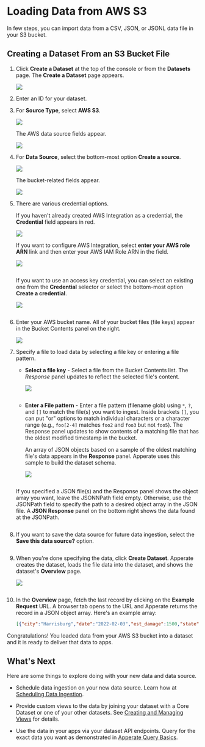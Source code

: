 # Loading Data from AWS S3

In few steps, you can import data from a CSV, JSON, or JSONL data file in your S3 bucket.

## Creating a Dataset From an S3 Bucket File

1. Click **Create a Dataset** at the top of the console or from the **Datasets** page. The **Create a Dataset** page appears.

    ![](./loading-data-from-aws-s3/create-a-dataset.png)

1. Enter an ID for your dataset.

1. For **Source Type**, select **AWS S3**.

    ![](./loading-data-from-aws-s3/source-type-aws-s3.png)

    The AWS data source fields appear.

    ![](./loading-data-from-aws-s3/aws-data-source-fields.png)

1. For **Data Source**, select the bottom-most option **Create a source**.

    ![](./loading-data-from-aws-s3/create-a-source-aws.png)

    The bucket-related fields appear.

    ![](./loading-data-from-aws-s3/bucket-related-fields.png)

1. There are various credential options.

    If you haven't already created AWS Integration as a credential, the **Credential** field appears in red.

    ![](./loading-data-from-aws-s3/no-aws-storage-integration.png)

    If you want to configure AWS Integration, select **enter your AWS role ARN** link and then enter your AWS IAM Role ARN in the field.

    ![](./loading-data-from-aws-s3/enter-aws-iam-role-arn.png)

    ``` {important} Make sure to grant Apperate's S3 user access to your role by configuring the returned S3 User and External ID in your role. See [Accessing S3 via AWS Integration](./accessing-s3-via-storage-integration.md) for details.
    ```

    If you want to use an access key credential, you can select an existing one from the **Credential** selector or select the bottom-most option **Create a credential**.

    ![](./loading-data-from-aws-s3/create-a-credential.png)

    ``` {seealso} For more information on configuring access to S3 buckets via access keys, see [Accessing S3 via Your Access Key](./accessing-s3-via-your-access-key.md).
    ```

1. Enter your AWS bucket name. All of your bucket files (file keys) appear in the Bucket Contents panel on the right.

    ![](./loading-data-from-aws-s3/bucket-contents.png)

1. Specify a file to load data by selecting a file key or entering a file pattern.      

    - **Select a file key** - Select a file from the Bucket Contents list. The *Response* panel updates to reflect the selected file's content.

        ![](./loading-data-from-aws-s3/select-a-file-key.png)

        ``` {tip} You can filter on files in a particular folder by entering a folder name in the *file prefix* field at the top-right of Bucket Contents.
        ```

    - **Enter a File pattern** - Enter a file pattern (filename glob) using `*`, `?`, and `[]` to match the file(s) you want to ingest. Inside brackets `[]`, you can put "or" options to match individual characters or a character range (e.g., `foo[2-4]` matches `foo2` and `foo3` but not `foo5`). The Response panel updates to show contents of a matching file that has the oldest modified timestamp in the bucket.

        An array of JSON objects based on a sample of the oldest matching file's data appears in the **Response** panel. Apperate uses this sample to build the dataset schema.

        ![](./loading-data-from-aws-s3/file-pattern-folder-star.png) 

    ``` {important} To load JSON data, the data must be an array of objects.
    ```

    If you specified a JSON file(s) and the Response panel shows the object array you want, leave the JSONNPath field empty. Otherwise, use the JSONPath field to specify the path to a desired object array in the JSON file. A **JSON Response** panel on the bottom right shows the data found at the JSONPath.

    ``` {seealso} [Accessing Nested JSON Data](./accessing-nested-json-data.md) for guidance on specifying JSONPath for JSON file data.
    ```

1. If you want to save the data source for future data ingestion, select the **Save this data source?** option.

    ``` {note} After creating the dataset, the data source will be saved with an auto-generated name. To find the data source, navigate to **Sources** and sort the list by **Last Updated**. The data source should be one most recently updated.
    ```

1. When you're done specifying the data, click **Create Dataset**. Apperate creates the dataset, loads the file data into the dataset, and shows the dataset's **Overview** page.

    ![](./loading-data-from-aws-s3/car-accidents-dataset-overview.png)

    ``` {note} If data ingestion fails or you suspect issues, check the ingestion details in the overview's **Data Jobs**  page or navigate to **Logs**, and check  the **Log Stream** or **Ingestion Logs**. For guidance, see [Monitoring Deployments](../administration/monitoring-deployments.md).
    ```

1. In the **Overview** page, fetch the last record by clicking on the **Example Request** URL. A browser tab opens to the URL and Apperate returns the record in a JSON object array. Here's an example array:

    ```json
    [{"city":"Harrisburg","date":"2022-02-03","est_damage":1500,"state":"PA","vin":"SD089VN7678997566"}]
    ```

Congratulations! You loaded data from your AWS S3 bucket into a dataset and it is ready to deliver that data to apps.

## What's Next

Here are some things to explore doing with your new data and data source.

- Schedule data ingestion on your new data source. Learn how at [Scheduling Data Ingestion](./scheduling-data-ingestion.md).

- Provide custom views to the data by joining your dataset with a Core Dataset or one of your other datasets. See [Creating and Managing Views](../managing-your-data/creating-and-managing-views.md) for details.

- Use the data in your apps via your dataset API endpoints. Query for the exact data you want as demonstrated in [Apperate Query Basics](../interacting-with-your-data/apperate-api-basics.md).